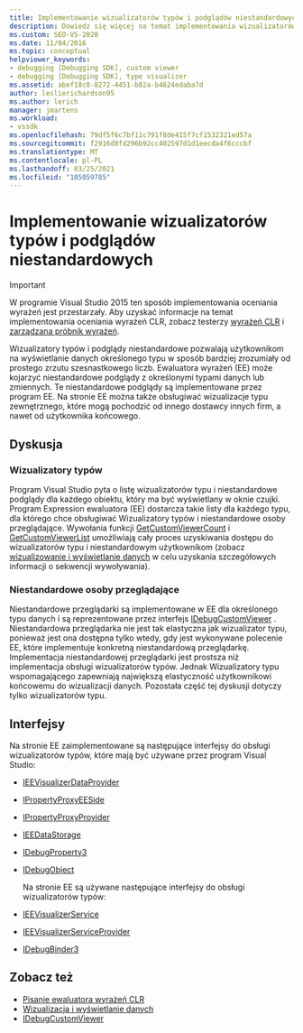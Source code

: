 ```yaml
---
title: Implementowanie wizualizatorów typów i podglądów niestandardowych | Microsoft Docs
description: Dowiedz się więcej na temat implementowania wizualizatorów typów i niestandardowych recenzentów, które umożliwiają użytkownikom wyświetlanie danych w sposób bardziej zrozumiały niż zrzut liczby.
ms.custom: SEO-VS-2020
ms.date: 11/04/2016
ms.topic: conceptual
helpviewer_keywords:
- debugging [Debugging SDK], custom viewer
- debugging [Debugging SDK], type visualizer
ms.assetid: abef18c0-8272-4451-b82a-b4624edaba7d
author: leslierichardson95
ms.author: lerich
manager: jmartens
ms.workload:
- vssdk
ms.openlocfilehash: 79df5f6c7bf11c791f8de415f7cf1532321ed57a
ms.sourcegitcommit: f2916d8fd296b92cc402597d1d1eecda4f6cccbf
ms.translationtype: MT
ms.contentlocale: pl-PL
ms.lasthandoff: 03/25/2021
ms.locfileid: "105059785"
---
```

# <a name="implement-type-visualizers-and-custom-viewers"></a>Implementowanie wizualizatorów typów i podglądów niestandardowych
> [!IMPORTANT]
> W programie Visual Studio 2015 ten sposób implementowania oceniania wyrażeń jest przestarzały. Aby uzyskać informacje na temat implementowania oceniania wyrażeń CLR, zobacz testerzy [wyrażeń CLR](https://github.com/Microsoft/ConcordExtensibilitySamples/wiki/CLR-Expression-Evaluators) i [zarządzana próbnik wyrażeń](https://github.com/Microsoft/ConcordExtensibilitySamples/wiki/Managed-Expression-Evaluator-Sample).

 Wizualizatory typów i podglądy niestandardowe pozwalają użytkownikom na wyświetlanie danych określonego typu w sposób bardziej zrozumiały od prostego zrzutu szesnastkowego liczb. Ewaluatora wyrażeń (EE) może kojarzyć niestandardowe podglądy z określonymi typami danych lub zmiennych. Te niestandardowe podglądy są implementowane przez program EE. Na stronie EE można także obsługiwać wizualizacje typu zewnętrznego, które mogą pochodzić od innego dostawcy innych firm, a nawet od użytkownika końcowego.

## <a name="discussion"></a>Dyskusja

### <a name="type-visualizers"></a>Wizualizatory typów
 Program Visual Studio pyta o listę wizualizatorów typu i niestandardowe podglądy dla każdego obiektu, który ma być wyświetlany w oknie czujki. Program Expression ewaluatora (EE) dostarcza takie listy dla każdego typu, dla którego chce obsługiwać Wizualizatory typów i niestandardowe osoby przeglądające. Wywołania funkcji [GetCustomViewerCount](../../extensibility/debugger/reference/idebugproperty3-getcustomviewercount.md) i [GetCustomViewerList](../../extensibility/debugger/reference/idebugproperty3-getcustomviewerlist.md) umożliwiają cały proces uzyskiwania dostępu do wizualizatorów typu i niestandardowym użytkownikom (zobacz [wizualizowanie i wyświetlanie danych](../../extensibility/debugger/visualizing-and-viewing-data.md) w celu uzyskania szczegółowych informacji o sekwencji wywoływania).

### <a name="custom-viewers"></a>Niestandardowe osoby przeglądające
 Niestandardowe przeglądarki są implementowane w EE dla określonego typu danych i są reprezentowane przez interfejs [IDebugCustomViewer](../../extensibility/debugger/reference/idebugcustomviewer.md) . Niestandardowa przeglądarka nie jest tak elastyczna jak wizualizator typu, ponieważ jest ona dostępna tylko wtedy, gdy jest wykonywane polecenie EE, które implementuje konkretną niestandardową przeglądarkę. Implementacja niestandardowej przeglądarki jest prostsza niż implementacja obsługi wizualizatorów typów. Jednak Wizualizatory typu wspomagającego zapewniają największą elastyczność użytkownikowi końcowemu do wizualizacji danych. Pozostała część tej dyskusji dotyczy tylko wizualizatorów typu.

## <a name="interfaces"></a>Interfejsy
 Na stronie EE zaimplementowane są następujące interfejsy do obsługi wizualizatorów typów, które mają być używane przez program Visual Studio:

- [IEEVisualizerDataProvider](../../extensibility/debugger/reference/ieevisualizerdataprovider.md)

- [IPropertyProxyEESide](../../extensibility/debugger/reference/ipropertyproxyeeside.md)

- [IPropertyProxyProvider](../../extensibility/debugger/reference/ipropertyproxyprovider.md)

- [IEEDataStorage](../../extensibility/debugger/reference/ieedatastorage.md)

- [IDebugProperty3](../../extensibility/debugger/reference/idebugproperty3.md)

- [IDebugObject](../../extensibility/debugger/reference/idebugobject.md)

  Na stronie EE są używane następujące interfejsy do obsługi wizualizatorów typów:

- [IEEVisualizerService](../../extensibility/debugger/reference/ieevisualizerservice.md)

- [IEEVisualizerServiceProvider](../../extensibility/debugger/reference/ieevisualizerserviceprovider.md)

- [IDebugBinder3](../../extensibility/debugger/reference/idebugbinder3.md)

## <a name="see-also"></a>Zobacz też
- [Pisanie ewaluatora wyrażeń CLR](../../extensibility/debugger/writing-a-common-language-runtime-expression-evaluator.md)
- [Wizualizacja i wyświetlanie danych](../../extensibility/debugger/visualizing-and-viewing-data.md)
- [IDebugCustomViewer](../../extensibility/debugger/reference/idebugcustomviewer.md)
